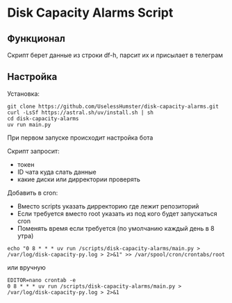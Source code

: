 # Disk Capacity Alarms Script

## Функционал
Скрипт берет данные из строки df-h, парсит их и присылает в телеграм




## Настройка
Установка:

```
git clone https://github.com/UselessHumster/disk-capacity-alarms.git
curl -LsSf https://astral.sh/uv/install.sh | sh
cd disk-capacity-alarms
uv run main.py
```
При первом запуске происходит настройка бота

Скрипт запросит:
- токен
- ID чата куда слать данные
- какие диски или дирректории проверять


Добавить в cron:

- Вместо scripts указать дирректорию где лежит репозиторий
- Если требуется вместо root указать из под кого будет запускаться cron
- Поменять время если требуется (по умолчанию каждый день в 8 утра)

```
echo "0 8 * * * uv run /scripts/disk-capacity-alarms/main.py > /var/log/disk-capacity-py.log > 2>&1" >> /var/spool/cron/crontabs/root
```


или вручную
```
EDITOR=nano crontab -e
0 8 * * * uv run /scripts/disk-capacity-alarms/main.py > /var/log/disk-capacity-py.log > 2>&1
```
